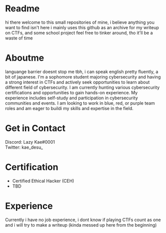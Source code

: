 # Readme
hi there welcome to this small repositories of mine, i believe anything you want to find isn't here
i mainly uses this github as an archive for my writeup on CTFs, and some school project
feel free to tinker around, tho it'll be a waste of time

# Aboutme
languange barrier doesnt stop me tbh, i can speak english pretty fluently, a bit of japanese.
I'm a sophomore student majoring cybersecurity and having a strong interest in CTFs and actively seek opportunities to learn about different field of cybersecurity. I am currently hunting various cybersecurity certifications and opportunities to gain hands-on experience. My experience includes self-study and participation in cybersecurity communities and events. I am looking to work in blue, red, or purple team roles and am eager to buildi my skills and expertise in the field.

# Get in Contact
Discord: Lazy Kae#0001\
Twitter: kae_desu_

# Certification
- Certified Ethical Hacker (CEH)
- TBD

# Experience
Currently i have no job experience, i dont know if playing CTFs count as one and i will try to make a writeup (kinda messed up here from the beginning)
